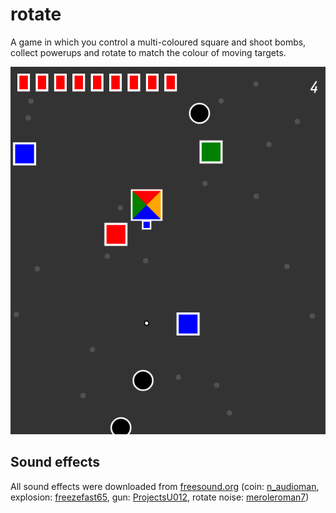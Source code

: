 # rotate #

A game in which you control a multi-coloured square and shoot bombs, collect powerups and
rotate to match the colour of moving targets.

![Gameplay screenshot](screenshot.png)

## Sound effects ##

All sound effects were downloaded from [freesound.org](https://freesound.org)
(coin: [n_audioman](https://freesound.org/people/n_audioman/),
explosion: [freezefast65](https://freesound.org/people/freezefast65/sounds/386862/),
gun: [ProjectsU012](https://freesound.org/people/ProjectsU012/sounds/333691/),
rotate noise: [meroleroman7](https://freesound.org/people/meroleroman7/sounds/238283/))
